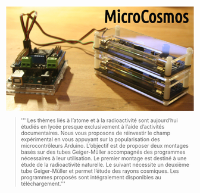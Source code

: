 ![microcosmos](/microcosmos.jpg)

> ''' Les thèmes liés à l’atome et à la radioactivité sont aujourd’hui étudiés en lycée presque exclusivement à l’aide d’activités documentaires. Nous vous proposons de réinvestir le champ expérimental en vous appuyant sur la popularisation des microcontrôleurs Arduino. 
> L’objectif est de proposer deux montages basés sur des tubes Geiger-Müller accompagnés des programmes nécessaires à leur utilisation. 
> Le premier montage est destiné à une étude de la radioactivité naturelle. Le suivant nécessite un deuxième tube Geiger-Müller et permet l’étude des rayons cosmiques. Les programmes proposés sont intégralement disponibles au téléchargement.'''



<!---
mucosmos/mucosmos is a ✨ special ✨ repository because its `README.md` (this file) appears on your GitHub profile.
You can click the Preview link to take a look at your changes.
--->
